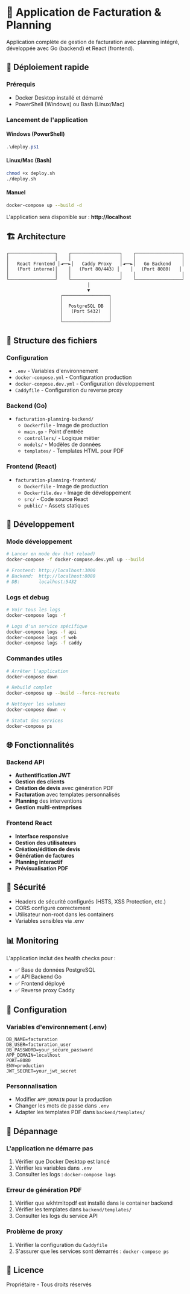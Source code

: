 # 🧾 Application de Facturation & Planning

Application complète de gestion de facturation avec planning intégré, développée avec Go (backend) et React (frontend).

## 🚀 Déploiement rapide

### Prérequis
- Docker Desktop installé et démarré
- PowerShell (Windows) ou Bash (Linux/Mac)

### Lancement de l'application

#### Windows (PowerShell)
```powershell
.\deploy.ps1
```

#### Linux/Mac (Bash)
```bash
chmod +x deploy.sh
./deploy.sh
```

#### Manuel
```bash
docker-compose up --build -d
```

L'application sera disponible sur : **http://localhost**

## 🏗️ Architecture

```
┌─────────────────┐    ┌──────────────────┐    ┌─────────────────┐
│                 │    │                  │    │                 │
│   React Frontend │◄──►│   Caddy Proxy   │◄──►│   Go Backend    │
│   (Port interne)│    │   (Port 80/443) │    │   (Port 8080)   │
│                 │    │                  │    │                 │
└─────────────────┘    └──────────────────┘    └─────────────────┘
                              │
                              ▼
                    ┌─────────────────┐
                    │                 │
                    │  PostgreSQL DB  │
                    │   (Port 5432)   │
                    │                 │
                    └─────────────────┘
```

## 📁 Structure des fichiers

### Configuration
- `.env` - Variables d'environnement
- `docker-compose.yml` - Configuration production
- `docker-compose.dev.yml` - Configuration développement
- `Caddyfile` - Configuration du reverse proxy

### Backend (Go)
- `facturation-planning-backend/`
  - `Dockerfile` - Image de production
  - `main.go` - Point d'entrée
  - `controllers/` - Logique métier
  - `models/` - Modèles de données
  - `templates/` - Templates HTML pour PDF

### Frontend (React)
- `facturation-planning-frontend/`
  - `Dockerfile` - Image de production
  - `Dockerfile.dev` - Image de développement
  - `src/` - Code source React
  - `public/` - Assets statiques

## 🔧 Développement

### Mode développement
```bash
# Lancer en mode dev (hot reload)
docker-compose -f docker-compose.dev.yml up --build

# Frontend: http://localhost:3000
# Backend:  http://localhost:8080
# DB:       localhost:5432
```

### Logs et debug
```bash
# Voir tous les logs
docker-compose logs -f

# Logs d'un service spécifique
docker-compose logs -f api
docker-compose logs -f web
docker-compose logs -f caddy
```

### Commandes utiles
```bash
# Arrêter l'application
docker-compose down

# Rebuild complet
docker-compose up --build --force-recreate

# Nettoyer les volumes
docker-compose down -v

# Statut des services
docker-compose ps
```

## 🌐 Fonctionnalités

### Backend API
- **Authentification JWT**
- **Gestion des clients**
- **Création de devis** avec génération PDF
- **Facturation** avec templates personnalisés
- **Planning** des interventions
- **Gestion multi-entreprises**

### Frontend React
- **Interface responsive**
- **Gestion des utilisateurs**
- **Création/édition de devis**
- **Génération de factures**
- **Planning interactif**
- **Prévisualisation PDF**

## 🔐 Sécurité

- Headers de sécurité configurés (HSTS, XSS Protection, etc.)
- CORS configuré correctement
- Utilisateur non-root dans les containers
- Variables sensibles via .env

## 📊 Monitoring

L'application inclut des health checks pour :
- ✅ Base de données PostgreSQL
- ✅ API Backend Go
- ✅ Frontend déployé
- ✅ Reverse proxy Caddy

## 🔧 Configuration

### Variables d'environnement (.env)
```env
DB_NAME=facturation
DB_USER=facturation_user
DB_PASSWORD=your_secure_password
APP_DOMAIN=localhost
PORT=8080
ENV=production
JWT_SECRET=your_jwt_secret
```

### Personnalisation
- Modifier `APP_DOMAIN` pour la production
- Changer les mots de passe dans `.env`
- Adapter les templates PDF dans `backend/templates/`

## 🚨 Dépannage

### L'application ne démarre pas
1. Vérifier que Docker Desktop est lancé
2. Vérifier les variables dans `.env`
3. Consulter les logs : `docker-compose logs`

### Erreur de génération PDF
1. Vérifier que wkhtmltopdf est installé dans le container backend
2. Vérifier les templates dans `backend/templates/`
3. Consulter les logs du service API

### Problème de proxy
1. Vérifier la configuration du `Caddyfile`
2. S'assurer que les services sont démarrés : `docker-compose ps`

## 📝 Licence

Propriétaire - Tous droits réservés

